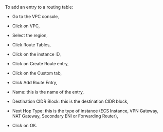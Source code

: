 To add an entry to a routing table:

-   Go to the VPC console,

-   Click on VPC,

-   Select the region,

-   Click Route Tables,

-   Click on the instance ID,

-   Click on Create Route entry,

-   Click on the Custom tab,

-   Click Add Route Entry,

-   Name: this is the name of the entry,

-   Destination CIDR Block: this is the destination CIDR block,

-   Next Hop Type: this is the type of instance (ECS Instance, VPN
    Gateway, NAT Gateway, Secondary ENI or Forwarding Router),

-   Click on OK.
